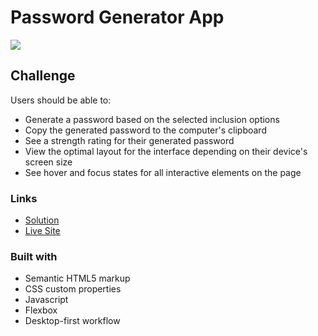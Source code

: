 # Password Generator App

![](./screenshot.png)


## Challenge

Users should be able to:

- Generate a password based on the selected inclusion options
- Copy the generated password to the computer's clipboard
- See a strength rating for their generated password
- View the optimal layout for the interface depending on their device's screen size
- See hover and focus states for all interactive elements on the page

### Links

- [Solution](https://www.frontendmentor.io/solutions/password-generator-app-gg4S2VfdYH)
- [Live Site](https://randpass-fm.netlify.app/)

### Built with

- Semantic HTML5 markup
- CSS custom properties
- Javascript
- Flexbox
- Desktop-first workflow

